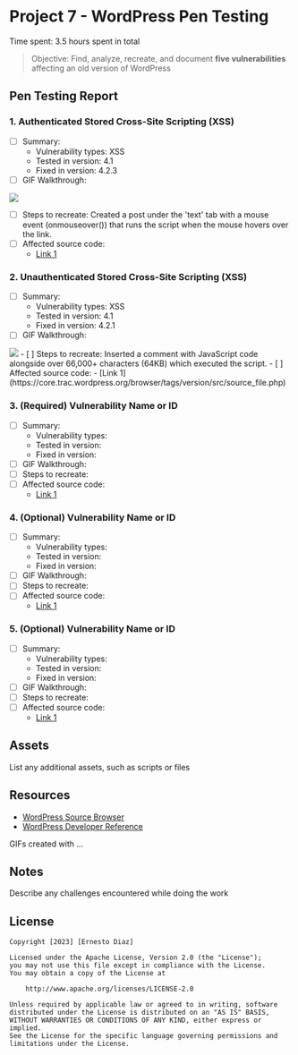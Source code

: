 # Project 7 - WordPress Pen Testing

Time spent: 3.5 hours spent in total

> Objective: Find, analyze, recreate, and document **five vulnerabilities** affecting an old version of WordPress

## Pen Testing Report

### 1. Authenticated Stored Cross-Site Scripting (XSS)
 
- [ ] Summary: 
  - Vulnerability types: XSS
  - Tested in version: 4.1
  - Fixed in version: 4.2.3
- [ ] GIF Walkthrough:
<img src="XSS1.gif">

- [ ] Steps to recreate: Created a post under the 'text' tab with a mouse event (onmouseover()) that runs the script when the mouse hovers over the link.
- [ ] Affected source code:
  - [Link 1](https://core.trac.wordpress.org/browser/tags/version/src/source_file.php)
  
### 2. Unauthenticated Stored Cross-Site Scripting (XSS)

- [ ] Summary: 
  - Vulnerability types: XSS
  - Tested in version: 4.1
  - Fixed in version: 4.2.1
- [ ] GIF Walkthrough: 
<img src="XSSC.gif">
- [ ] Steps to recreate: Inserted a comment with JavaScript code alongside over 66,000+ characters (64KB) which executed the script.
- [ ] Affected source code:
  - [Link 1](https://core.trac.wordpress.org/browser/tags/version/src/source_file.php)

### 3. (Required) Vulnerability Name or ID

- [ ] Summary: 
  - Vulnerability types:
  - Tested in version:
  - Fixed in version: 
- [ ] GIF Walkthrough: 
- [ ] Steps to recreate: 
- [ ] Affected source code:
  - [Link 1](https://core.trac.wordpress.org/browser/tags/version/src/source_file.php)

### 4. (Optional) Vulnerability Name or ID

- [ ] Summary: 
  - Vulnerability types:
  - Tested in version:
  - Fixed in version: 
- [ ] GIF Walkthrough: 
- [ ] Steps to recreate: 
- [ ] Affected source code:
  - [Link 1](https://core.trac.wordpress.org/browser/tags/version/src/source_file.php)

### 5. (Optional) Vulnerability Name or ID

- [ ] Summary: 
  - Vulnerability types:
  - Tested in version:
  - Fixed in version: 
- [ ] GIF Walkthrough: 
- [ ] Steps to recreate: 
- [ ] Affected source code:
  - [Link 1](https://core.trac.wordpress.org/browser/tags/version/src/source_file.php) 

## Assets

List any additional assets, such as scripts or files

## Resources

- [WordPress Source Browser](https://core.trac.wordpress.org/browser/)
- [WordPress Developer Reference](https://developer.wordpress.org/reference/)

GIFs created with  ...
<!-- Recommended GIF Tools:
[Kap](https://getkap.co/) for macOS
[ScreenToGif](https://www.screentogif.com/) for Windows
[peek](https://github.com/phw/peek) for Linux. -->

## Notes

Describe any challenges encountered while doing the work

## License

    Copyright [2023] [Ernesto Diaz]

    Licensed under the Apache License, Version 2.0 (the "License");
    you may not use this file except in compliance with the License.
    You may obtain a copy of the License at

        http://www.apache.org/licenses/LICENSE-2.0

    Unless required by applicable law or agreed to in writing, software
    distributed under the License is distributed on an "AS IS" BASIS,
    WITHOUT WARRANTIES OR CONDITIONS OF ANY KIND, either express or implied.
    See the License for the specific language governing permissions and
    limitations under the License.

